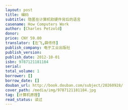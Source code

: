 ```yaml
---
layout: post
title: 编码
subtitle: 隐匿在计算机软硬件背后的语言
casename: How Computers Work
author: [Charles Petzold]
donor: 
price: CNY 59.00
translator: [左飞,薛佟佟]
publish_company: 电子工业出版社
publish_version: 
publish_date: 2012-10-01
isbn: 9787121181184
serial: 
total_volume: 1
borrower: []
borrow_date: []
douban_url: http://book.douban.com/subject/20260928/
cover_path: /media/img/9787121181184.jpg
tag: [计算机原理]
read_status: 读过
---
```

